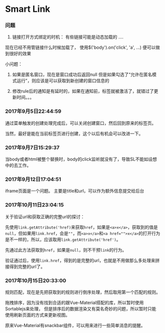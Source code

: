 # Smart Link
### 问题
1. 链接打开方式绑定的时机：
有些链接可能是动态加载的
....


现在已经不用管链接什么时候加载了，
使用$('body').on('click', 'a', ...)
便可以做到很好的效果


小问题：
1. 如果是匿名窗口，现在是窗口成功后返回null
但是如果勾选了“允许在匿名模式运行”，则应该是可以获取到新创建的窗口信息的

2. 修改rule后的通知是有延时的，如果在通知前，标签就被激活了，就错过了更新时间。。。

### 2017年9月5日22:44:59
通过菜单触发的创建处理完成后，可以关闭创建窗口，然后回到原来的标签页。

当然，最好是能在当前标签页进行创建，这个以后有机会可以改进一下。

### 2017年9月7日15:29:37
当body或者html被整个替换时，body的click监听就没有了，导致SL不能如设想中的去工作。


### 2017年9月12日17:04:51
iframe页面是一个问题。
主要是title和url，可以作为额外信息提交给后台

### 2017年10月11日23:04:15
关于验证url和获取正确的完整url的探讨：

先使用`link.getAttribute('href)`来获取`href`，如果是`<a>x</a>`，获取到的值是`null`，但如果用`link.href`，会是`""`，而`<a>x</a>`和`<a href="">x</a>`的打开行为是不一样的，所以，应该取用`link.getAttribute('href')`。

先通过此方法获取到`href`，如果是`null`，则不干预`link`的行为。

验证通过后，使用`link.href`，得到的是完整的url，也就是不用做那么多处理来拼接得到完整的url了。

### 2017年10月15日20:33:00
规则匹配，现在是先把获取到的规则进行倒序处理，然后取用第一个匹配的规则。

拖拽排序，因为没有找到合适的跟Vue-Material搭配的库，所以暂时使用Sortablejs来处理，
但是排序后的数据渲染又有莫名奇妙的问题，所以暂时只能使用刷新页面的方式来更新视图。

原来Vue-Material有snackbar组件，可以用来进行一些简单消息的提醒。
